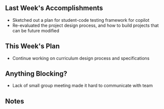 ## Last Week's Accomplishments

- Sketched out a plan for student-code testing framework for copilot
- Re-evaluated the project design process, and how to build projects that
  can be future modified

## This Week's Plan

- Continue working on curriculum design process and specifications

## Anything Blocking?
- Lack of small group meeting made it hard to communicate with team

## Notes


